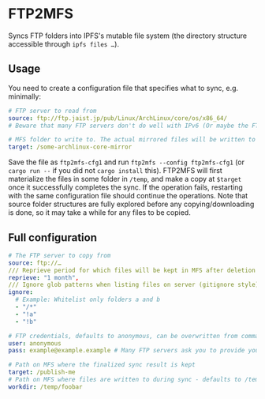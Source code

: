 # FTP2MFS

Syncs FTP folders into IPFS's mutable file system (the directory structure accessible through `ipfs files …`).

## Usage
You need to create a configuration file that specifies what to sync, e.g. minimally:
```yaml
# FTP server to read from
source: ftp://ftp.jaist.jp/pub/Linux/ArchLinux/core/os/x86_64/
# Beware that many FTP servers don't do well with IPv6 (Or maybe the FTP library ftp2mfs uses doesn't). If in doubt, specify the server by IP address, or change /etc/gai.conf to prefer IPv4, or …

# MFS folder to write to. The actual mirrored files will be written to $target/data
target: /some-archlinux-core-mirror
```

Save the file as `ftp2mfs-cfg1` and run `ftp2mfs --config ftp2mfs-cfg1` (or `cargo run --` if you did not `cargo install` this).
FTP2MFS will first materialize the files in some folder in `/temp`, and make a copy at `$target` once it successfully completes the sync.
If the operation fails, restarting with the same configuration file should continue the operations.
Note that source folder structures are fully explored before any copying/downloading is done, so it may take a while for any files to be copied.

## Full configuration
```yaml
# The FTP server to copy from
source: ftp://…
/// Reprieve period for which files will be kept in MFS after deletion on server
reprieve: "1 month",
/// Ignore glob patterns when listing files on server (gitignore style)
ignore:
  # Example: Whitelist only folders a and b
  - "/*"
  - "!a"
  - "!b"

# FTP credentials, defaults to anonymous, can be overwritten from command line
user: anonymous
pass: example@example.example # Many FTP servers ask you to provide your e-mail address as password

# Path on MFS where the finalized sync result is kept
target: /publish-me
# Path on MFS where files are written to during sync - defaults to /temp/$hash_of_config
workdir: /temp/foobar
```
